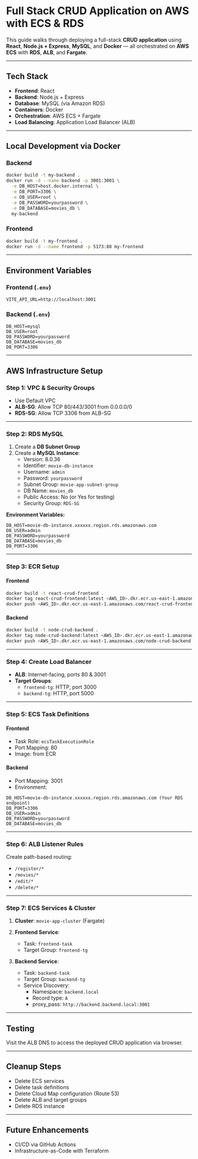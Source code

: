 # Full Stack CRUD Application on AWS with ECS & RDS

This guide walks through deploying a full-stack **CRUD application** using **React**, **Node.js + Express**, **MySQL**, and **Docker** — all orchestrated on **AWS ECS** with **RDS**, **ALB**, and **Fargate**.

---

## Tech Stack

- **Frontend**: React
- **Backend**: Node.js + Express
- **Database**: MySQL (via Amazon RDS)
- **Containers**: Docker
- **Orchestration**: AWS ECS + Fargate
- **Load Balancing**: Application Load Balancer (ALB)

---

## Local Development via Docker

### Backend
```bash
docker build -t my-backend .
docker run -d --name backend -p 3001:3001 \
  -e DB_HOST=host.docker.internal \
  -e DB_PORT=3306 \
  -e DB_USER=root \
  -e DB_PASSWORD=yourpassword \
  -e DB_DATABASE=movies_db \
  my-backend
```

### Frontend
```bash
docker build -t my-frontend .
docker run -d --name frontend -p 5173:80 my-frontend
```

---

## Environment Variables

### Frontend (`.env`)
```env
VITE_API_URL=http://localhost:3001
```

### Backend (`.env`)
```env
DB_HOST=mysql
DB_USER=root
DB_PASSWORD=yourpassword
DB_DATABASE=movies_db
DB_PORT=3306
```

---

## AWS Infrastructure Setup

### Step 1: VPC & Security Groups
- Use Default VPC
- **ALB-SG**: Allow TCP 80/443/3001 from 0.0.0.0/0
- **RDS-SG**: Allow TCP 3306 from ALB-SG

---

### Step 2: RDS MySQL

1. Create a **DB Subnet Group**
2. Create a **MySQL Instance**:
   - Version: 8.0.36
   - Identifier: `movie-db-instance`
   - Username: `admin`
   - Password: `yourpassword`
   - Subnet Group: `movie-app-subnet-group`
   - DB Name: `movies_db`
   - Public Access: No (or Yes for testing)
   - Security Group: `RDS-SG`

**Environment Variables:**
```env
DB_HOST=movie-db-instance.xxxxxx.region.rds.amazonaws.com
DB_USER=admin
DB_PASSWORD=yourpassword
DB_DATABASE=movies_db
DB_PORT=3306
```

---

### Step 3: ECR Setup

#### Frontend
```bash
docker build -t react-crud-frontend .
docker tag react-crud-frontend:latest <AWS_ID>.dkr.ecr.us-east-1.amazonaws.com/react-crud-frontend:latest
docker push <AWS_ID>.dkr.ecr.us-east-1.amazonaws.com/react-crud-frontend:latest
```

#### Backend
```bash
docker build -t node-crud-backend .
docker tag node-crud-backend:latest <AWS_ID>.dkr.ecr.us-east-1.amazonaws.com/node-crud-backend:latest
docker push <AWS_ID>.dkr.ecr.us-east-1.amazonaws.com/node-crud-backend:latest
```

---

### Step 4: Create Load Balancer

- **ALB**: Internet-facing, ports 80 & 3001
- **Target Groups**:
  - `frontend-tg`: HTTP, port 3000
  - `backend-tg`: HTTP, port 5000

---

### Step 5: ECS Task Definitions

#### Frontend
- Task Role: `ecsTaskExecutionRole`
- Port Mapping: 80
- Image: from ECR

#### Backend
- Port Mapping: 3001
- Environment:
```env
DB_HOST=movie-db-instance.xxxxxx.region.rds.amazonaws.com (Your RDS endpoint)
DB_PORT=3306
DB_USER=admin
DB_PASSWORD=yourpassword
DB_DATABASE=movies_db
```

---

### Step 6: ALB Listener Rules

Create path-based routing:
- `/register/*`
- `/movies/*`
- `/edit/*`
- `/delete/*`

---

### Step 7: ECS Services & Cluster

1. **Cluster**: `movie-app-cluster` (Fargate)
2. **Frontend Service**:
   - Task: `frontend-task`
   - Target Group: `frontend-tg`

3. **Backend Service**:
   - Task: `backend-task`
   - Target Group: `backend-tg`
   - Service Discovery:
     - Namespace: `backend.local`
     - Record type: `A`
     - proxy_pass: `http://backend.backend.local:3001`

---

## Testing

Visit the ALB DNS to access the deployed CRUD application via browser.

---

## Cleanup Steps

- Delete ECS services
- Delete task definitions
- Delete Cloud Map configuration (Route 53)
- Delete ALB and target groups
- Delete RDS instance

---

## Future Enhancements

- CI/CD via GitHub Actions
- Infrastructure-as-Code with Terraform
